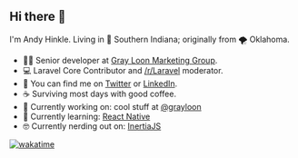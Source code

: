 ## Hi there 👋

I'm Andy Hinkle. Living in 🌽 Southern Indiana; originally from 🌪️ Oklahoma. 

- 👨‍💻 Senior developer at [Gray Loon Marketing Group](https://grayloon.com/).
- 💻 Laravel Core Contributor and [/r/Laravel](https://reddit.com/r/laravel) moderator.
- 🔎 You can find me on [Twitter](https://twitter.com/andyhnk) or [LinkedIn](https://www.linkedin.com/in/athinkle/).
- ☕️  Surviving most days with good coffee.
- 🔭 Currently working on: cool stuff at [@grayloon](https://github.com/grayloon)
- 🌱 Currently learning: [React Native](https://reactnative.dev/)
- 🤓 Currently nerding out on: [InertiaJS](https://inertiajs.com/)

[![wakatime](https://wakatime.com/badge/user/3ead2445-b9ef-411b-bb4a-8a4f6aa7618d.svg?style=for-the-badge)](https://wakatime.com/@3ead2445-b9ef-411b-bb4a-8a4f6aa7618d)

